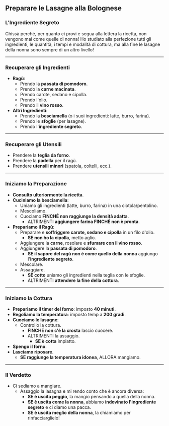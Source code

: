 ## **Preparare le Lasagne alla Bolognese**
### **L'Ingrediente Segreto**

Chissà perché, per quanto ci provi e segua alla lettera la ricetta, non vengono mai come quelle di nonna! Ho studiato alla perfezione tutti gli ingredienti, le quantità, i tempi e modalità di cottura, ma alla fine le lasagne della nonna sono sempre di un altro livello!

---

### **Recuperare gli Ingredienti**

* **Ragù**:
    * Prendo la **passata di pomodoro**.
    * Prendo la **carne macinata**.
    * Prendo carote, sedano e cipolla.
    * Prendo l'olio.
    * Prendo il **vino rosso**.
* **Altri Ingredienti**:
    * Prendo la **besciamella** (o i suoi ingredienti: latte, burro, farina).
    * Prendo le **sfoglie** (per lasagne).
    * Prendo l'**ingrediente segreto**.

---

### **Recuperare gli Utensili**

* Prendere la **teglia da forno**.
* Prendere la **padella** per il ragù.
* Prendere **utensili minori** (spatola, coltelli, ecc.).

---

### **Iniziamo la Preparazione**

* **Consulto ulteriormente la ricetta**.
* **Cuciniamo la besciamella**:
    * Uniamo gli ingredienti (latte, burro, farina) in una ciotola/pentolino.
    * Mescoliamo.
    * Cuociamo **FINCHÉ non raggiunge la densità adatta**.
        * ALTRIMENTI **aggiungere farina FINCHÉ non è pronta**.
* **Prepariamo il Ragù**:
    * Preparare e **soffriggere carote, sedano e cipolla** in un filo d'olio.
        * **SE non ho la cipolla**, metto aglio.
    * Aggiungere la **carne**, rosolare e **sfumare con il vino rosso**.
    * Aggiungere la **passata di pomodoro**.
        * **SE il sapore del ragù non è come quello della nonna** aggiungo l'**ingrediente segreto**.
    * Mescolare.
    * Assaggiare.
        * **SE cotto** uniamo gli ingredienti nella teglia con le sfoglie.
        * ALTRIMENTI **attendere la fine della cottura**.

---

### **Iniziamo la Cottura**

* **Prepariamo il timer del forno**: imposto **40 minuti**.
* **Regoliamo la temperatura**: imposto temp a **200 gradi**.
* **Cuociamo le lasagne**:
    * Controllo la cottura.
        * **FINCHÉ non c'è la crosta** lascio cuocere.
        * ALTRIMENTI la assaggio.
            * **SE è cotta** impiatto.
* **Spengo il forno**.
* **Lasciamo riposare**.
    * **SE raggiunge la temperatura idonea**, ALLORA mangiamo.

---

### **Il Verdetto**

* Ci sediamo a mangiare.
    * Assaggio la lasagna e mi rendo conto che è ancora diversa:
        * **SE è uscita peggio**, la mangio pensando a quella della nonna.
        * **SE è uscita come la nonna**, abbiamo **indovinato l'ingrediente segreto** e ci diamo una pacca.
        * **SE è uscita meglio della nonna**, la chiamiamo per rinfacciarglielo!